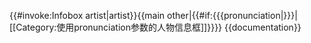 <includeonly>{{#invoke:Infobox artist|artist}}{{main other|{{#if:{{{pronunciation|}}}|[[Category:使用pronunciation参数的人物信息框]]}}}}</includeonly><noinclude>
{{documentation}}<!-- PLEASE ADD CATEGORIES TO THE /doc SUBPAGE AND INTERWIKIS TO Wikidata -->
</noinclude>